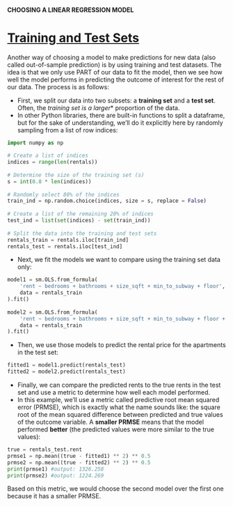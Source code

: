 #### CHOOSING A LINEAR REGRESSION MODEL
# [Training and Test Sets](https://www.codecademy.com/courses/linear-regression-mssp/lessons/choosing-a-linear-regression-model/exercises/training-and-test-sets)

Another way of choosing a model to make predictions for new data (also called out-of-sample prediction) is by using training and test datasets. 
The idea is that we only use PART of our data to fit the model, then we see how well the model performs in predicting the outcome of interest for the rest of our data. 
The process is as follows:
* First, we split our data into two subsets: a **training set** and a **test set**. Often, the *training set is a larger** proportion of the data.
* In other Python libraries, there are built-in functions to split a dataframe, 
but for the sake of understanding, we’ll do it explicitly here by randomly sampling from a list of row indices:

```py
import numpy as np
 
# Create a list of indices
indices = range(len(rentals))
 
# Determine the size of the training set (s)
s = int(0.8 * len(indices))
 
# Randomly select 80% of the indices
train_ind = np.random.choice(indices, size = s, replace = False)
 
# Create a list of the remaining 20% of indices
test_ind = list(set(indices) - set(train_ind))
 
# Split the data into the training and test sets
rentals_train = rentals.iloc[train_ind]
rentals_test = rentals.iloc[test_ind]
```

* Next, we fit the models we want to compare using the training set data only:

```py
model1 = sm.OLS.from_formula(
    'rent ~ bedrooms + bathrooms + size_sqft + min_to_subway + floor', 
    data = rentals_train
).fit()
 
model2 = sm.OLS.from_formula(
    'rent ~ bedrooms + bathrooms + size_sqft + min_to_subway + floor + borough', 
    data = rentals_train
).fit()
```

* Then, we use those models to predict the rental price for the apartments in the test set:

```py
fitted1 = model1.predict(rentals_test)
fitted2 = model2.predict(rentals_test)
```

* Finally, we can compare the predicted rents to the true rents in the test set and use a metric to determine how well each model performed.
* In this example, we’ll use a metric called predictive root mean squared error (PRMSE), which is exactly what the name sounds like: 
the square root of the mean squared difference between predicted and true values of the outcome variable. 
A **smaller PRMSE** means that the model performed **better** (the predicted values were more similar to the true values):

```py
true = rentals_test.rent
prmse1 = np.mean((true - fitted1) ** 2) ** 0.5
prmse2 = np.mean((true - fitted2) ** 2) ** 0.5
print(prmse1) #output: 1326.258
print(prmse2) #output: 1224.269
```
Based on this metric, we would choose the second model over the first one because it has a smaller PRMSE.
